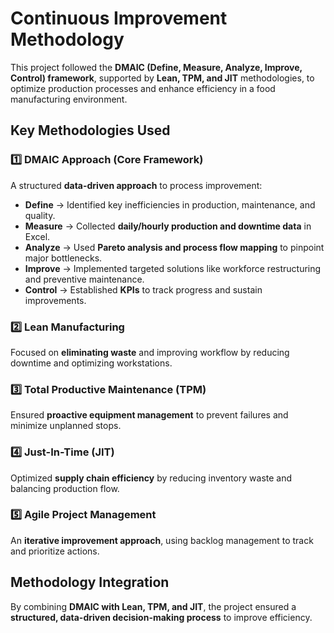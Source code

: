 # Continuous Improvement Methodology

This project followed the **DMAIC (Define, Measure, Analyze, Improve, Control) framework**, supported by **Lean, TPM, and JIT** methodologies, to optimize production processes and enhance efficiency in a food manufacturing environment.

## Key Methodologies Used

### 1️⃣ **DMAIC Approach** (Core Framework)
A structured **data-driven approach** to process improvement:
- **Define** → Identified key inefficiencies in production, maintenance, and quality.
- **Measure** → Collected **daily/hourly production and downtime data** in Excel.
- **Analyze** → Used **Pareto analysis and process flow mapping** to pinpoint major bottlenecks.
- **Improve** → Implemented targeted solutions like workforce restructuring and preventive maintenance.
- **Control** → Established **KPIs** to track progress and sustain improvements.

### 2️⃣ **Lean Manufacturing**
Focused on **eliminating waste** and improving workflow by reducing downtime and optimizing workstations.

### 3️⃣ **Total Productive Maintenance (TPM)**
Ensured **proactive equipment management** to prevent failures and minimize unplanned stops.

### 4️⃣ **Just-In-Time (JIT)**
Optimized **supply chain efficiency** by reducing inventory waste and balancing production flow.

### 5️⃣ **Agile Project Management**
An **iterative improvement approach**, using backlog management to track and prioritize actions.

## Methodology Integration
By combining **DMAIC with Lean, TPM, and JIT**, the project ensured a **structured, data-driven decision-making process** to improve efficiency.

